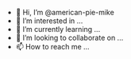 - 👋 Hi, I’m @american-pie-mike
- 👀 I’m interested in ...
- 🌱 I’m currently learning ...
- 💞️ I’m looking to collaborate on ...
- 📫 How to reach me ...

<!---
american-pie-mike/american-pie-mike is a ✨ special ✨ repository because its `README.md` (this file) appears on your GitHub profile.
You can click the Preview link to take a look at your changes.
--->
